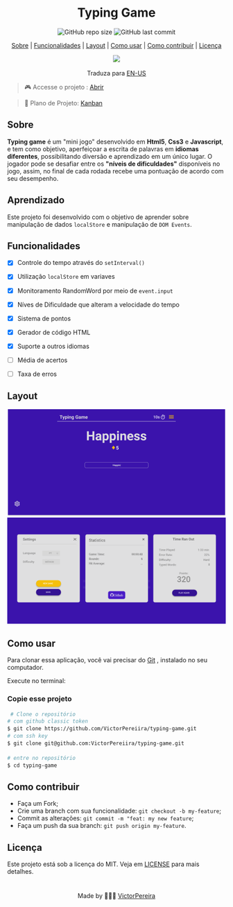 <h1 align = "center">Typing Game</h1>

<div align="center">  
   <img alt="GitHub repo size" src="https://img.shields.io/github/repo-size/victorpereiira/typing-game">
   <!-- <img alt="GitHub language count" src="https://img.shields.io/github/languages/count/victorpereiira/typing-game"> -->
   <!-- <img alt="GitHub top language" src="https://img.shields.io/github/languages/top/victorpereiira/typing-game"> -->
   <img alt="GitHub last commit" src="https://img.shields.io/github/last-commit/victorpereiira/typing-game">
</div>


<p align = "center">
    <a href="#sobre">Sobre</a>   |
    <a href="#funcionalidades">Funcionalidades</a>   |
    <!-- <a href="#tecnologias">Tecnologias</a>   | -->
    <a href="#layout">Layout</a>   |
    <a href="#comoUsar">Como usar</a>   |
    <a href="#comoCotribuir">Como contribuir</a>   |
    <a href="#licença">Licença</a> 
</p>

<p align = "center"><img height = '400' src = "https://user-images.githubusercontent.com/64560823/127571876-967811e4-8686-45b2-8140-f35f76dbc58e.gif")
><p>  

<div align="center">
    Traduza para 
    <a href="https://github.com/VictorPereiira/typing-game">EN-US</a> 
</div>

 > 🎮 Accesse o projeto : [Abrir](https://victorpereiira.github.io/typing-game/public/index.html) 
 
 > 📄 Plano de Projeto: [Kanban](https://github.com/users/VictorPereiira/projects/4)

## Sobre
<p><b>Typing game</b>  é um "mini jogo" desenvolvido em <b>Html5</b>, <b>Css3</b> e <b>Javascript</b>, e tem como objetivo, aperfeiçoar a escrita de palavras em <b>idiomas diferentes</b>, possibilitando diversão e aprendizado em um único lugar. O jogador pode se desafiar entre os <b>"níveis de dificuldades"</b> disponíveis no jogo, assim, no final de cada rodada recebe uma pontuação de acordo com seu desempenho.</p>

## Aprendizado
 <p>Este projeto foi desenvolvido com o objetivo de aprender sobre manipulação de dados <code>localStore</code> e manipulação de <code>DOM Events</code>.</p> 

## Funcionalidades
- [X] Controle do tempo através do `setInterval()` 
- [X] Utilização `localStore` em variaves
- [X] Monitoramento RandomWord por meio de `event.input` 
- [X] Níves de Dificuldade que alteram a velocidade do tempo
- [X] Sistema de pontos
- [X] Gerador de código HTML
- [X] Suporte a outros idiomas
- [ ] Média de acertos
- [ ] Taxa de erros

  
<!-- ## Tecnologias
- [Vanilla JS](https://developer.mozilla.org/pt-BR/docs/Web/JavaScript) -->
  
## Layout
<img src = "game.svg">
<img src = "popup.svg">


<h2 id="comoUsar">Como usar</h2>

<p>
    Para clonar essa aplicação, você vai precisar do 
    <a href="https://git-scm.com/">Git</a>
    , instalado no seu computador.
</p>
<p>Execute no terminal:</p>

### Copie esse projeto

```bash
 # Clone o repositório
# com github classic token
$ git clone https://github.com/VictorPereiira/typing-game.git
# com ssh key
$ git clone git@github.com:VictorPereiira/typing-game.git

# entre no repositório
$ cd typing-game
```


<h2 id="comoCotribuir">Como contribuir</h2>

- Faça um Fork;
- Crie uma branch com sua funcionalidade: `git checkout -b my-feature`;
- Commit as alterações: `git commit -m "feat: my new feature`;
- Faça um push da sua branch: `git push origin my-feature`.
  
## Licença
Este projeto está sob a licença do MIT. Veja em
<a href = "https://github.com/VictorPereiira/typing-game/blob/master/LICENSE">LICENSE</a> 
para mais detalhes.

#
<p align = "center">
    Made by 👨🏾‍💻 
    <a href="https://www.linkedin.com/in/victorpereiira">VictorPereira</a>
</p>
